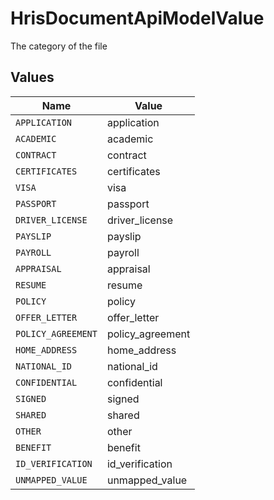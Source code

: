 # HrisDocumentApiModelValue

The category of the file


## Values

| Name               | Value              |
| ------------------ | ------------------ |
| `APPLICATION`      | application        |
| `ACADEMIC`         | academic           |
| `CONTRACT`         | contract           |
| `CERTIFICATES`     | certificates       |
| `VISA`             | visa               |
| `PASSPORT`         | passport           |
| `DRIVER_LICENSE`   | driver_license     |
| `PAYSLIP`          | payslip            |
| `PAYROLL`          | payroll            |
| `APPRAISAL`        | appraisal          |
| `RESUME`           | resume             |
| `POLICY`           | policy             |
| `OFFER_LETTER`     | offer_letter       |
| `POLICY_AGREEMENT` | policy_agreement   |
| `HOME_ADDRESS`     | home_address       |
| `NATIONAL_ID`      | national_id        |
| `CONFIDENTIAL`     | confidential       |
| `SIGNED`           | signed             |
| `SHARED`           | shared             |
| `OTHER`            | other              |
| `BENEFIT`          | benefit            |
| `ID_VERIFICATION`  | id_verification    |
| `UNMAPPED_VALUE`   | unmapped_value     |